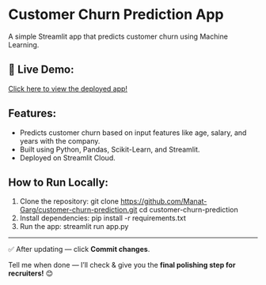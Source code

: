 # Customer Churn Prediction App

A simple Streamlit app that predicts customer churn using Machine Learning.

## 🚀 Live Demo:
[Click here to view the deployed app!](https://customer-churn-prediction-8yu2ehhgapj8ydhzvxmgbj.streamlit.app/)

## Features:
- Predicts customer churn based on input features like age, salary, and years with the company.
- Built using Python, Pandas, Scikit-Learn, and Streamlit.
- Deployed on Streamlit Cloud.

## How to Run Locally:
1. Clone the repository:
git clone https://github.com/Manat-Garg/customer-churn-prediction.git
cd customer-churn-prediction
2. Install dependencies:
pip install -r requirements.txt
3. Run the app:
streamlit run app.py

---

✅ After updating — click **Commit changes**.

Tell me when done — I’ll check & give you the **final polishing step for recruiters!** 😊



